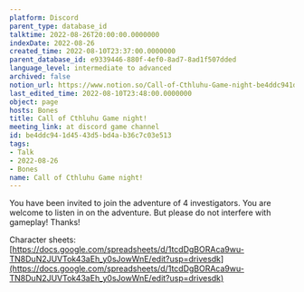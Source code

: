 ```yaml
---
platform: Discord
parent_type: database_id
talktime: 2022-08-26T20:00:00.0000000
indexDate: 2022-08-26
created_time: 2022-08-10T23:37:00.0000000
parent_database_id: e9339446-880f-4ef0-8ad7-8ad1f507dded
language_level: intermediate to advanced
archived: false
notion_url: https://www.notion.so/Call-of-Cthluhu-Game-night-be4ddc941d4543d5bd4ab36c7c03e513
last_edited_time: 2022-08-10T23:48:00.0000000
object: page
hosts: Bones
title: Call of Cthluhu Game night!
meeting_link: at discord game channel
id: be4ddc94-1d45-43d5-bd4a-b36c7c03e513
tags:
- Talk
- 2022-08-26
- Bones
name: Call of Cthluhu Game night!
---
```


You have been invited to join the adventure of 4 investigators. 
You are welcome to listen in on the adventure. But please do not interfere with gameplay! Thanks!



Character sheets: 
[https://docs.google.com/spreadsheets/d/1tcdDgBORAca9wu-TN8DuN2JUVTok43aEh_y0sJowWnE/edit?usp=drivesdk](https://docs.google.com/spreadsheets/d/1tcdDgBORAca9wu-TN8DuN2JUVTok43aEh_y0sJowWnE/edit?usp=drivesdk)   











